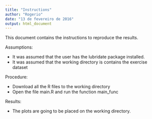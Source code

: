 ```yaml
---
title: "Instructions"
author: "Rogerio"
date: "13 de fevereiro de 2016"
output: html_document
---
```


This document contains the instructions to reproduce the results.

Assumptions: 

- It was assumed that the user has the lubridate package installed.
- It was assumed that the working directory is contains the exercise dataset

Procedure:

- Download all the R files to the working directory
- Open the file main.R and run the function main_func

Results:

- The plots are going to be placed on the working directory.

